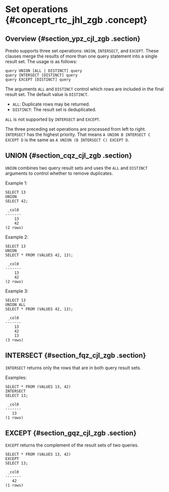 # Set operations {#concept_rtc_jhl_zgb .concept}

## Overview {#section_ypz_cjl_zgb .section}

Presto supports three set operations: `UNION`, `INTERSECT`, and `EXCEPT`. These clauses merge the results of more than one query statement into a single result set. The usage is as follows:

```
query UNION [ALL | DISTINCT] query
query INTERSECT [DISTINCT] query
query EXCEPT [DISTINCT] query

```

The arguments `ALL` and `DISTINCT` control which rows are included in the final result set. The default value is `DISTINCT`.

-   `ALL`: Duplicate rows may be returned.
-   `DISTINCT`: The result set is deduplicated.

`ALL` is not supported by `INTERSECT` and `EXCEPT`.

The three preceding set operations are processed from left to right. `INTERSECT` has the highest priority. That means `A UNION B INTERSECT C EXCEPT D` is the same as `A UNION (B INTERSECT C) EXCEPT D`.

## UNION {#section_cqz_cjl_zgb .section}

`UNION` combines two query result sets and uses the `ALL` and `DISTINCT` arguments to control whether to remove duplicates.

Example 1:

```
SELECT 13
UNION
SELECT 42;

 _col0
-------
    13
    42
(2 rows)

```

Example 2:

```
SELECT 13
UNION
SELECT * FROM (VALUES 42, 13);

 _col0
-------
    13
    42
(2 rows)

```

Example 3:

```
SELECT 13
UNION ALL
SELECT * FROM (VALUES 42, 13);

 _col0
-------
    13
    42
    13
(3 rows)

```

## INTERSECT {#section_fqz_cjl_zgb .section}

`INTERSECT` returns only the rows that are in both query result sets.

Examples:

```
SELECT * FROM (VALUES 13, 42)
INTERSECT
SELECT 13;

 _col0
-------
   13
(1 rows)

```

## EXCEPT {#section_gqz_cjl_zgb .section}

`EXCEPT` returns the complement of the result sets of two queries.

```
SELECT * FROM (VALUES 13, 42)
EXCEPT
SELECT 13;

 _col0
-------
   42
(1 rows)
```

